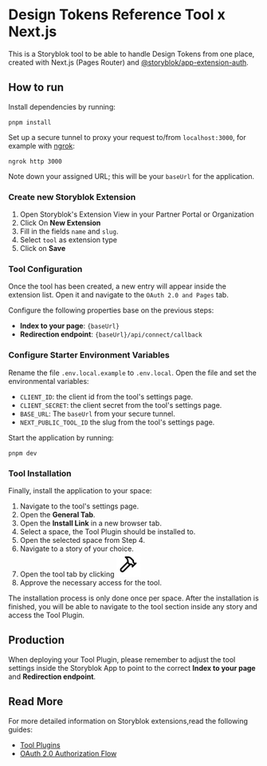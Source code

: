 # Design Tokens Reference Tool x Next.js

This is a Storyblok tool to be able to handle Design Tokens from one place, created with Next.js (Pages Router) and [@storyblok/app-extension-auth](https://github.com/storyblok/app-extension-auth).

## How to run

Install dependencies by running:

```shell
pnpm install
```

Set up a secure tunnel to proxy your request to/from `localhost:3000`, for example with [ngrok](https://ngrok.com/):

```shell
ngrok http 3000
```

Note down your assigned URL; this will be your `baseUrl` for the application.

### Create new Storyblok Extension

1. Open Storyblok's Extension View in your Partner Portal or Organization
2. Click On **New Extension**
3. Fill in the fields `name` and `slug`.
4. Select `tool` as extension type
5. Click on **Save**

### Tool Configuration

Once the tool has been created, a new entry will appear inside the extension list. Open it and navigate to the `OAuth 2.0 and Pages` tab.

Configure the following properties base on the previous steps:

- **Index to your page**: `{baseUrl}`
- **Redirection endpoint**: `{baseUrl}/api/connect/callback`

### Configure Starter Environment Variables

Rename the file `.env.local.example` to `.env.local`. Open the file and set the environmental variables:

- `CLIENT_ID`: the client id from the tool's settings page.
- `CLIENT_SECRET`: the client secret from the tool's settings page.
- `BASE_URL`: The `baseUrl` from your secure tunnel.
- `NEXT_PUBLIC_TOOL_ID` the slug from the tool's settings page.

Start the application by running:

```shell
pnpm dev
```

### Tool Installation

Finally, install the application to your space:

1. Navigate to the tool's settings page.
2. Open the **General Tab**.
3. Open the **Install Link** in a new browser tab.
4. Select a space, the Tool Plugin should be installed to.
5. Open the selected space from Step 4.
6. Navigate to a story of your choice.
7. Open the tool tab by clicking ![tools icon](public/tools.svg)
8. Approve the necessary access for the tool.

The installation process is only done once per space. After the installation is finished, you will be able to navigate to the tool section inside any story and access the Tool Plugin.

## Production

When deploying your Tool Plugin, please remember to adjust the tool settings inside the Storyblok App to point to the correct **Index to your page** and **Redirection endpoint**.

## Read More

For more detailed information on Storyblok extensions,read the following guides:

- [Tool Plugins](https://www.storyblok.com/docs/plugins/tool)
- [OAuth 2.0 Authorization Flow](https://www.storyblok.com/docs/plugins/authentication-apps)

